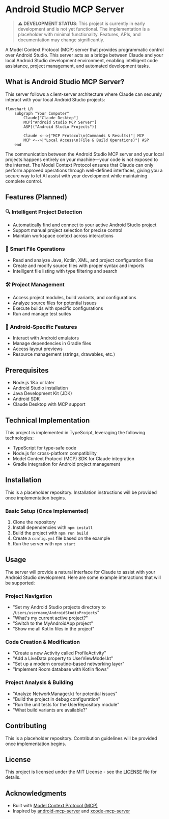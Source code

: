 # Android Studio MCP Server

> **⚠️ DEVELOPMENT STATUS**: This project is currently in early development and is not yet functional. The implementation is a placeholder with minimal functionality. Features, APIs, and documentation may change significantly.

A Model Context Protocol (MCP) server that provides programmatic control over Android Studio. This server acts as a bridge between Claude and your local Android Studio development environment, enabling intelligent code assistance, project management, and automated development tasks.

## What is Android Studio MCP Server?

This server follows a client-server architecture where Claude can securely interact with your local Android Studio projects:

```mermaid
flowchart LR
    subgraph "Your Computer"
        Claude["Claude Desktop"]
        MCP["Android Studio MCP Server"]
        ASP[("Android Studio Projects")]

        Claude <-->|"MCP Protocol\n(Commands & Results)"| MCP
        MCP <-->|"Local Access\n(File & Build Operations)"| ASP
    end
```

The communication between the Android Studio MCP server and your local projects happens entirely on your machine—your code is not exposed to the internet. The Model Context Protocol ensures that Claude can only perform approved operations through well-defined interfaces, giving you a secure way to let AI assist with your development while maintaining complete control.

## Features (Planned)

### 🔍 Intelligent Project Detection
- Automatically find and connect to your active Android Studio project
- Support manual project selection for precise control
- Maintain workspace context across interactions

### 📁 Smart File Operations
- Read and analyze Java, Kotlin, XML, and project configuration files
- Create and modify source files with proper syntax and imports
- Intelligent file listing with type filtering and search

### 🛠 Project Management
- Access project modules, build variants, and configurations
- Analyze source files for potential issues
- Execute builds with specific configurations
- Run and manage test suites

### 📱 Android-Specific Features
- Interact with Android emulators
- Manage dependencies in Gradle files
- Access layout previews
- Resource management (strings, drawables, etc.)

## Prerequisites

- Node.js 18.x or later
- Android Studio installation
- Java Development Kit (JDK)
- Android SDK
- Claude Desktop with MCP support

## Technical Implementation

This project is implemented in TypeScript, leveraging the following technologies:

- TypeScript for type-safe code
- Node.js for cross-platform compatibility
- Model Context Protocol (MCP) SDK for Claude integration
- Gradle integration for Android project management

## Installation

This is a placeholder repository. Installation instructions will be provided once implementation begins.

### Basic Setup (Once Implemented)

1. Clone the repository
2. Install dependencies with `npm install`
3. Build the project with `npm run build`
4. Create a `config.yml` file based on the example
5. Run the server with `npm start`

## Usage

The server will provide a natural interface for Claude to assist with your Android Studio development. Here are some example interactions that will be supported:

### Project Navigation
- "Set my Android Studio projects directory to `/Users/username/AndroidStudioProjects`"
- "What's my current active project?"
- "Switch to the MyAndroidApp project"
- "Show me all Kotlin files in the project"

### Code Creation & Modification
- "Create a new Activity called ProfileActivity"
- "Add a LiveData property to UserViewModel.kt"
- "Set up a modern coroutine-based networking layer"
- "Implement Room database with Kotlin flows"

### Project Analysis & Building
- "Analyze NetworkManager.kt for potential issues"
- "Build the project in debug configuration"
- "Run the unit tests for the UserRepository module"
- "What build variants are available?"

## Contributing

This is a placeholder repository. Contribution guidelines will be provided once implementation begins.

## License

This project is licensed under the MIT License - see the [LICENSE](LICENSE) file for details.

## Acknowledgments

- Built with [Model Context Protocol (MCP)](https://modelcontextprotocol.io/introduction)
- Inspired by [android-mcp-server](https://github.com/minhalvp/android-mcp-server) and [xcode-mcp-server](https://github.com/Anthropic-Labs/xcode-mcp-server) 